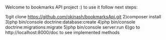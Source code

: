 
Welcome to bookmarks API project :)
to use it follow next steps:

  1)git clone https://github.com/okinash/bookmarksApi.git
  2)composer install
  3)php bin/console doctrine:database:create
  4)php bin/console doctrine:migrations:migrate
  5)php bin/console server:run
  6)go to http://localhost:8000/doc to see implemented methods
